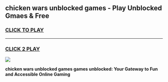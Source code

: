 
## chicken wars unblocked games - Play Unblocked Gmaes & Free
<h3>
<a href="https://news.freeplayer.one?title=chicken_wars_unblocked_games&ref=16F">CLICK TO PLAY</a></h3>
<hr>

<h3>
<a href="https://news.freeplayer.one?title=chicken_wars_unblocked_games&ref=16F">CLICK 2 PLAY</a>
  
</h3>

<a href="https://news.freeplayer.one?title=chicken_wars_unblocked_games&ref=16F/"><img src="https://clearcache.store/games.png"></a>


**chicken wars unblocked games games unblocked: Your Gateway to Fun and Accessible Online Gaming**
